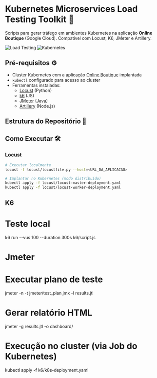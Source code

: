 # Kubernetes Microservices Load Testing Toolkit 🚀

Scripts para gerar tráfego em ambientes Kubernetes na aplicação **Online Boutique** (Google Cloud). Compatível com Locust, K6, JMeter e Artillery.

![Load Testing](https://img.shields.io/badge/Load_Testing-Toolkit-blue) 
![Kubernetes](https://img.shields.io/badge/Platform-Kubernetes-purple)

## Pré-requisitos ⚙️

- Cluster Kubernetes com a aplicação [Online Boutique](https://github.com/GoogleCloudPlatform/microservices-demo) implantada
- `kubectl` configurado para acesso ao cluster
- Ferramentas instaladas:
  - [Locust](https://locust.io/) (Python)
  - [k6](https://k6.io/) (JS)
  - [JMeter](https://jmeter.apache.org/) (Java)
  - [Artillery](https://artillery.io/) (Node.js)

## Estrutura do Repositório 📂

## Como Executar 🛠️

### Locust
```bash
# Executar localmente
locust -f locust/locustfile.py --host=<URL_DA_APLICACAO>

# Implantar no Kubernetes (modo distribuído)
kubectl apply -f locust/locust-master-deployment.yaml
kubectl apply -f locust/locust-worker-deployment.yaml


```
## K6
# Teste local
k6 run --vus 100 --duration 300s k6/script.js

# Jmeter
# Executar plano de teste
jmeter -n -t jmeter/test_plan.jmx -l results.jtl

# Gerar relatório HTML
jmeter -g results.jtl -o dashboard/


# Execução no cluster (via Job do Kubernetes)
kubectl apply -f k6/k8s-deployment.yaml




